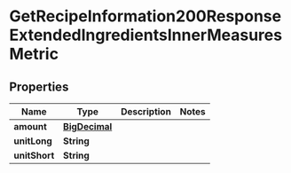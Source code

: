 

# GetRecipeInformation200ResponseExtendedIngredientsInnerMeasuresMetric

## Properties

Name | Type | Description | Notes
------------ | ------------- | ------------- | -------------
**amount** | [**BigDecimal**](BigDecimal.md) |  | 
**unitLong** | **String** |  | 
**unitShort** | **String** |  | 




